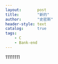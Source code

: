 ```yaml
---
layout:       post
title:        "新的"
author:       "史密斯"
header-style: text
catalog:      true
tags:
    - C
    - Bank-end
---
```




11111111
